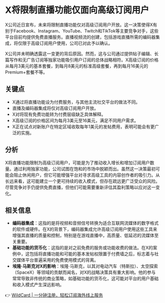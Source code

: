 # X将限制直播功能仅面向高级订阅用户

X公司近日宣布，未来将限制直播功能仅对高级订阅用户开放。这一决策使得X有别于Facebook、Instagram、YouTube、Twitch和TikTok等主要竞争对手，这些平台目前均提供免费直播服务。直播视频流的创建，包括游戏直播所需的编码器集成，将仅限于高级订阅用户使用，公司已对此予以确认。

X公司并未明确透露这一变更的背后原因。然而，这与公司通过提供帖子编辑、长篇写作和无广告订阅等独家功能吸引用户订阅的总体战略相符。X高级订阅的价格从每月3美元的基本套餐，到每月8美元的标准高级套餐，再到每月16美元的Premium+套餐不等。

## 关键点

- X通过将直播功能设为付费服务，与其他主流社交平台的做法不同。
- 直播及编码器集成将仅对高级订阅用户开放。
- X对将现有免费功能转为付费层级缺乏具体解释。
- X高级订阅的价格区间为每月3美元至16美元，满足不同用户需求。
- X正在试点对新账户在特定区域收取每年1美元的发帖费用，表明可能会有更广泛的实施。

## 分析

X将直播功能限制为高级订阅用户，可能是为了推动收入增长和增加订阅用户数量。通过利用独家功能，公司试图在饱和的市场中脱颖而出。虽然这一决策最初可能会阻止休闲用户，但它可能增强平台对寻求高级工具的内容创作者的吸引力。从长远来看，这可能建立一个更可持续的收入模式，但存在疏远更广泛受众的风险。尽管竞争对手仍提供免费直播，但他们可能需要重新评估其盈利策略以应对这一变化。

## 相关信息

- **编码器集成**：这指的是将视频和音频信号转换为适合互联网流媒体的数字格式的软件或硬件。在X的背景下，编码器集成允许高级订阅用户使用这些工具来增强其直播的质量和控制，特别是在游戏直播中，高质量、低延迟的流媒体至关重要。
- **基础功能的货币化**：这指的是对之前免费的服务或功能收费的做法。在X的案例中，这包括将直播功能和可能的基本发帖权限置于付费墙之后，标志着与社交媒体平台普遍采用的免费使用模式的背离。
- **埃隆·马斯克对X的影响**：埃隆·马斯克，以其对电动汽车（特斯拉）、太空探索（SpaceX）等领域的贡献而闻名，对X的战略决策具有重大影响。他的参与常常导致非传统的商业策略，如基础功能的货币化，这可能对平台的用户基础和收入模式产生深远影响。

👉 [WildCard | 一分钟注册，轻松订阅海外线上服务](https://bbtdd.com/WildCard)